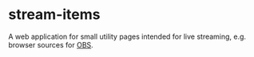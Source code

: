 # stream-items

A web application for small utility pages intended for live streaming, e.g. browser sources for [OBS](https://obsproject.com/).